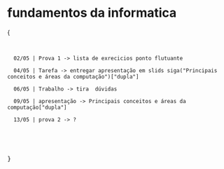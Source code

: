 <h1>fundamentos da informatica</h1>
<p>{</p>
  <pre>

      02/05 | Prova 1 -> lista de exrecicios ponto flutuante 
    
      04/05 | Tarefa -> entregar apresentação em slids siga("Principais conceitos e áreas da computação")["dupla"]

      06/05 | Trabalho -> tira  dúvidas

      09/05 | apresentação -> Principais conceitos e áreas da computação["dupla"]

      13/05 | prova 2 -> ?
  <pre>
<p>}</p>
